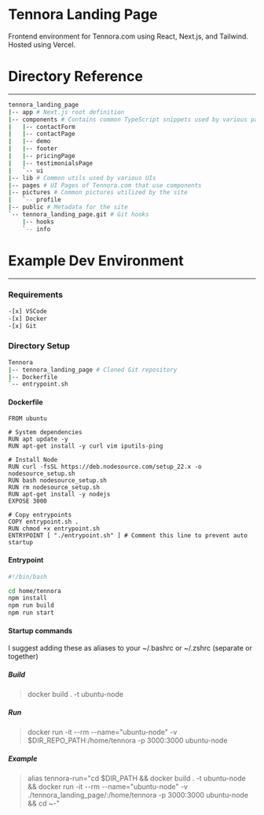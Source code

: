 # Tennora Landing Page
Frontend environment for Tennora.com using React, Next.js, and Tailwind. Hosted using Vercel.
# Directory Reference
---
```bash
tennora_landing_page
|-- app # Next.js root definition
|-- components # Contains common TypeScript snippets used by various pages (components) of Tennora.com
|   |-- contactForm
|   |-- contactPage
|   |-- demo
|   |-- footer
|   |-- pricingPage
|   |-- testimonialsPage
|   `-- ui
|-- lib # Common utils used by various UIs
|-- pages # UI Pages of Tennora.com that use components
|-- pictures # Common pictures utilized by the site
|   `-- profile
|-- public # Metadata for the site
`-- tennora_landing_page.git # Git hooks
    |-- hooks
    `-- info
```
# Example Dev Environment
---
### Requirements
```bash
-[x] VSCode
-[x] Docker
-[x] Git
```
### Directory Setup
```bash
Tennora
|-- tennora_landing_page # Cloned Git repository
|-- Dockerfile
`-- entrypoint.sh
```
#### Dockerfile
```docker
FROM ubuntu

# System dependencies
RUN apt update -y
RUN apt-get install -y curl vim iputils-ping

# Install Node
RUN curl -fsSL https://deb.nodesource.com/setup_22.x -o nodesource_setup.sh
RUN bash nodesource_setup.sh
RUN rm nodesource_setup.sh
RUN apt-get install -y nodejs
EXPOSE 3000

# Copy entrypoints
COPY entrypoint.sh .
RUN chmod +x entrypoint.sh
ENTRYPOINT [ "./entrypoint.sh" ] # Comment this line to prevent auto startup
```
#### Entrypoint
```bash
#!/bin/bash

cd home/tennora
npm install
npm run build
npm run start
```
#### Startup commands
I suggest adding these as aliases to your ~/.bashrc or ~/.zshrc (separate or together)
##### Build
> docker build . -t ubuntu-node
##### Run
> docker run -it --rm --name="ubuntu-node" -v $DIR_REPO_PATH:/home/tennora -p 3000:3000 ubuntu-node
##### Example
> alias tennora-run="cd $DIR_PATH && docker build . -t ubuntu-node && docker run -it --rm --name="ubuntu-node" -v ./tennora_landing_page/:/home/tennora -p 3000:3000 ubuntu-node && cd ~-"